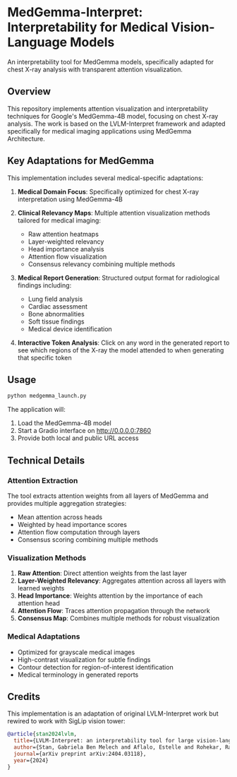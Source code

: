 # MedGemma-Interpret: Interpretability for Medical Vision-Language Models

An interpretability tool for MedGemma models, specifically adapted for chest X-ray analysis with transparent attention visualization.

## Overview

This repository implements attention visualization and interpretability techniques for Google's MedGemma-4B model, focusing on chest X-ray analysis. The work is based on the LVLM-Interpret framework and adapted specifically for medical imaging applications using MedGemma Architecture.


## Key Adaptations for MedGemma

This implementation includes several medical-specific adaptations:

1. **Medical Domain Focus**: Specifically optimized for chest X-ray interpretation using MedGemma-4B
2. **Clinical Relevancy Maps**: Multiple attention visualization methods tailored for medical imaging:
   - Raw attention heatmaps
   - Layer-weighted relevancy 
   - Head importance analysis
   - Attention flow visualization
   - Consensus relevancy combining multiple methods

3. **Medical Report Generation**: Structured output format for radiological findings including:
   - Lung field analysis
   - Cardiac assessment
   - Bone abnormalities
   - Soft tissue findings
   - Medical device identification

4. **Interactive Token Analysis**: Click on any word in the generated report to see which regions of the X-ray the model attended to when generating that specific token


## Usage

```bash
python medgemma_launch.py
```

The application will:
1. Load the MedGemma-4B model
2. Start a Gradio interface on http://0.0.0.0:7860
3. Provide both local and public URL access


## Technical Details

### Attention Extraction
The tool extracts attention weights from all layers of MedGemma and provides multiple aggregation strategies:
- Mean attention across heads
- Weighted by head importance scores
- Attention flow computation through layers
- Consensus scoring combining multiple methods

### Visualization Methods
1. **Raw Attention**: Direct attention weights from the last layer
2. **Layer-Weighted Relevancy**: Aggregates attention across all layers with learned weights
3. **Head Importance**: Weights attention by the importance of each attention head
4. **Attention Flow**: Traces attention propagation through the network
5. **Consensus Map**: Combines multiple methods for robust visualization

### Medical Adaptations
- Optimized for grayscale medical images
- High-contrast visualization for subtle findings
- Contour detection for region-of-interest identification
- Medical terminology in generated reports


## Credits

This implementation is an adaptation of original LVLM-Interpret work but rewired to work with SigLip vision tower:

```bibtex
@article{stan2024lvlm,
  title={LVLM-Interpret: an interpretability tool for large vision-language models},
  author={Stan, Gabriela Ben Melech and Aflalo, Estelle and Rohekar, Raanan Yehezkel and Bhiwandiwalla, Anahita and Tseng, Shao-Yen and Olson, Matthew Lyle and Gurwicz, Yaniv and Wu, Chenfei and Duan, Nan and Lal, Vasudev},
  journal={arXiv preprint arXiv:2404.03118},
  year={2024}
}
```
